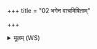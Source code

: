 +++
title = "02 भगेन वाचमिषिताम्"

+++
<details><summary>मूलम् (WS)</summary>

भगेन वाचमिषितां वदानि सरस्वतीं मधुमतिं सुवर्चाः ।  
भगेन दत्तमुप मेदमागन् यथा वर्चस्वान् समितिमावदानि॥ ४ ॥  
भगो मा गोष्ववतु भगो मावतु धान्ये ।  
अक्षेषु स्त्रीषु मा भगो भगो मावतु वर्चषा ॥ ५ ॥
</details>